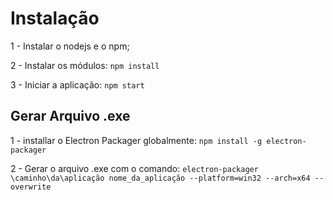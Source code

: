 # Instalação #

1 - Instalar o nodejs e o npm;

2 - Instalar os módulos: ```npm install```

3 - Iniciar a aplicação: ```npm start```

## Gerar Arquivo .exe ##

1 - installar o Electron Packager globalmente: ```npm install -g electron-packager```

2 - Gerar o arquivo .exe com o comando: ```electron-packager \caminho\da\aplicação nome_da_aplicação --platform=win32 --arch=x64 --overwrite```
